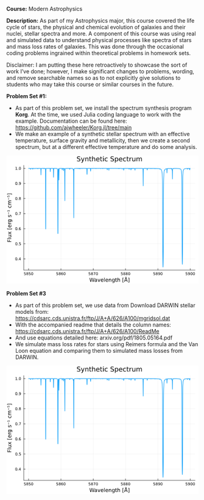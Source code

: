 **Course:** Modern Astrophysics
 
**Description:**
As part of my Astrophysics major, this course covered the life cycle of stars, the physical and chemical evolution of galaxies and their nuclei, stellar spectra and more. A component of this course was using real and simulated data to understand physical processes like spectra of stars and mass loss rates of galaxies. This was done through the occasional coding problems ingrained within theoretical problems in homework sets.

Disclaimer: I am putting these here retroactively to showcase the sort of work I’ve done; however, I make significant changes to problems, wording, and remove searchable names so as to not explicitly give solutions to students who may take this course or similar courses in the future.

**Problem Set #1:**
- As part of this problem set, we install the spectrum synthesis program **Korg**. At the time, we used Julia coding language to work with the example. Documentation can be found here: https://github.com/ajwheeler/Korg.jl/tree/main 
- We make an example of a synthetic stellar spectrum with an effective temperature, surface gravity and metallicity, then we create a second spectrum, but at a different effective temperature and do some analysis.

![Figure 1](Images/astr_figure1.png)

**Problem Set #3**
- As part of this problem set, we use data from Download DARWIN stellar models from: https://cdsarc.cds.unistra.fr/ftp/J/A+A/626/A100/mgridsol.dat 
- With the accompanied readme that details the column names: https://cdsarc.cds.unistra.fr/ftp/J/A+A/626/A100/ReadMe 
- And use equations detailed here: arxiv.org/pdf/1805.05164.pdf 
- We simulate mass loss rates for stars using Reimers formula and the Van Loon equation and comparing them to simulated mass losses from DARWIN.

![Figure 2](Images/astr_figure1.png)
